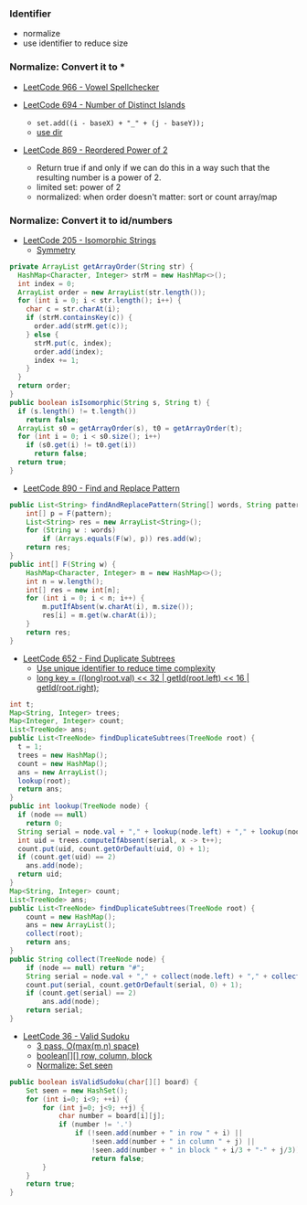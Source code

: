 ### Identifier
- normalize
- use identifier to reduce size

### Normalize: Convert it to *
- [LeetCode 966 - Vowel Spellchecker](https://leetcode.com/problems/vowel-spellchecker/discuss/211189/JavaC%2B%2BPython-Two-HashMap)

- [LeetCode 694 - Number of Distinct Islands](https://gist.github.com/BiruLyu/807f3960d6ea16f933a7de5bd4058a06)
  - ```set.add((i - baseX) + "_" + (j - baseY));```
  - [use dir](https://segmentfault.com/a/1190000017138588)

- [LeetCode 869 - Reordered Power of 2](https://leetcode.com/problems/reordered-power-of-2/discuss/151949/Simple-Java-Solution-Based-on-String-Sorting)
  - Return true if and only if we can do this in a way such that the resulting number is a power of 2.
  - limited set: power of 2
  - normalized: when order doesn't matter: sort or count array/map

### Normalize: Convert it to id/numbers
- [LeetCode 205 - Isomorphic Strings](https://blog.csdn.net/NoMasp/article/details/50611168)
  - [Symmetry](https://leetcode.com/problems/isomorphic-strings/discuss/57802/Java-solution-using-HashMap)
```java
private ArrayList getArrayOrder(String str) {
  HashMap<Character, Integer> strM = new HashMap<>();
  int index = 0;
  ArrayList order = new ArrayList(str.length());
  for (int i = 0; i < str.length(); i++) {
    char c = str.charAt(i);
    if (strM.containsKey(c)) {
      order.add(strM.get(c));
    } else {
      strM.put(c, index);
      order.add(index);
      index += 1;
    }
  }
  return order;
}
public boolean isIsomorphic(String s, String t) {
  if (s.length() != t.length())
    return false;
  ArrayList s0 = getArrayOrder(s), t0 = getArrayOrder(t);
  for (int i = 0; i < s0.size(); i++)
    if (s0.get(i) != t0.get(i))
      return false;
  return true;
}
```
- [LeetCode 890 - Find and Replace Pattern](https://leetcode.com/problems/find-and-replace-pattern/discuss/161288/C++JavaPython-Normalise-Word)
```java
public List<String> findAndReplacePattern(String[] words, String pattern) {
    int[] p = F(pattern);
    List<String> res = new ArrayList<String>();
    for (String w : words)
        if (Arrays.equals(F(w), p)) res.add(w);
    return res;
}
public int[] F(String w) {
    HashMap<Character, Integer> m = new HashMap<>();
    int n = w.length();
    int[] res = new int[n];
    for (int i = 0; i < n; i++) {
        m.putIfAbsent(w.charAt(i), m.size());
        res[i] = m.get(w.charAt(i));
    }
    return res;
}
```

- [LeetCode 652 - Find Duplicate Subtrees](https://leetcode.com/articles/find-duplicate-subtrees/)
  - [Use unique identifier to reduce time complexity](https://leetcode.com/articles/find-duplicate-subtrees/)
  - [long key = ((long)root.val) << 32 | getId(root.left) << 16 | getId(root.right);](https://zxi.mytechroad.com/blog/tree/leetcode-652-find-duplicate-subtrees/)
```java
int t;
Map<String, Integer> trees;
Map<Integer, Integer> count;
List<TreeNode> ans;
public List<TreeNode> findDuplicateSubtrees(TreeNode root) {
  t = 1;
  trees = new HashMap();
  count = new HashMap();
  ans = new ArrayList();
  lookup(root);
  return ans;
}
public int lookup(TreeNode node) {
  if (node == null)
    return 0;
  String serial = node.val + "," + lookup(node.left) + "," + lookup(node.right);
  int uid = trees.computeIfAbsent(serial, x -> t++);
  count.put(uid, count.getOrDefault(uid, 0) + 1);
  if (count.get(uid) == 2)
    ans.add(node);
  return uid;
}
Map<String, Integer> count;
List<TreeNode> ans;
public List<TreeNode> findDuplicateSubtrees(TreeNode root) {
    count = new HashMap();
    ans = new ArrayList();
    collect(root);
    return ans;
}
public String collect(TreeNode node) {
    if (node == null) return "#";
    String serial = node.val + "," + collect(node.left) + "," + collect(node.right);
    count.put(serial, count.getOrDefault(serial, 0) + 1);
    if (count.get(serial) == 2)
        ans.add(node);
    return serial;
}
```

- [LeetCode 36 - Valid Sudoku](https://leetcode.com/problems/valid-sudoku/discuss/15472/Short+Simple-Java-using-Strings)
  - [3 pass, O(max(m,n) space)](https://www.programcreek.com/2014/05/leetcode-valid-sudoku-java/)
  - [boolean[][] row, column, block](https://leetcode.com/problems/valid-sudoku/discuss/15643/Simple-clear-java-solution)
  - [Normalize: Set seen](https://leetcode.com/problems/valid-sudoku/discuss/15472/Short+Simple-Java-using-Strings)
```java
public boolean isValidSudoku(char[][] board) {
    Set seen = new HashSet();
    for (int i=0; i<9; ++i) {
        for (int j=0; j<9; ++j) {
            char number = board[i][j];
            if (number != '.')
                if (!seen.add(number + " in row " + i) ||
                    !seen.add(number + " in column " + j) ||
                    !seen.add(number + " in block " + i/3 + "-" + j/3))
                    return false;
        }
    }
    return true;
}
```